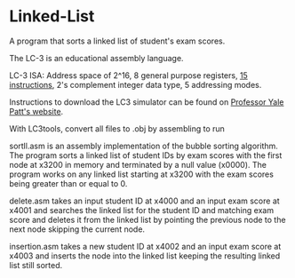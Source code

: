# Linked-List

A program that sorts a linked list of student's exam scores.

The LC-3 is an educational assembly language.

LC-3 ISA: Address space of 2^16, 8 general purpose registers, [15 instructions](http://users.ece.utexas.edu/~patt/19f.306/Handouts/LC3_Instruction_Set.pdf), 2's complement integer data type, 5 addressing modes.



Instructions to download the LC3 simulator can be found on [Professor Yale Patt's website](http://users.ece.utexas.edu/~patt/19f.306/software.html).

With LC3tools, convert all files to .obj by assembling to run

sortll.asm is an assembly implementation of the bubble sorting algorithm. The program sorts a linked list of student IDs by exam scores with the first node at x3200 in memory and terminated by a null value (x0000). The program works on any linked list starting at x3200 with the exam scores being greater than or equal to 0.

delete.asm takes an input student ID at x4000 and an input exam score at x4001 and searches the linked list for the student ID and matching exam score and deletes it from the linked list by pointing the previous node to the next node skipping the current node.

insertion.asm takes a new student ID at x4002 and an input exam score at x4003 and inserts the node into the linked list keeping the resulting linked list still sorted.
